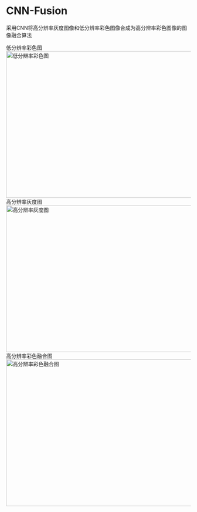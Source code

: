# CNN-Fusion
采用CNN将高分辨率灰度图像和低分辨率彩色图像合成为高分辨率彩色图像的图像融合算法  
  
低分辨率彩色图  
<img width="600" height="400" src="https://github.com/VectorFist/CNN-Fusion/blob/master/fusion%20image/def_low.jpg" alt="低分辨率彩色图"/>  
高分辨率灰度图  
<img width="600" height="400" src="https://github.com/VectorFist/CNN-Fusion/blob/master/fusion%20image/def_gray.jpg" alt="高分辨率灰度图"/>  
高分辨率彩色融合图  
<img width="600" height="400" src="https://github.com/VectorFist/CNN-Fusion/blob/master/fusion%20image/def_fusion.jpg" alt="高分辨率彩色融合图"/>
